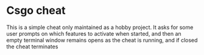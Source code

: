 # Csgo cheat

This is a simple cheat only maintained as a hobby project. It asks for some user prompts on which features to activate when started, and then an empty terminal window remains opens as the cheat is running, and if closed the cheat terminates
